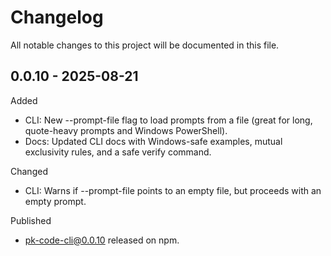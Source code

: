# Changelog

All notable changes to this project will be documented in this file.

## 0.0.10 - 2025-08-21

Added
- CLI: New --prompt-file flag to load prompts from a file (great for long, quote-heavy prompts and Windows PowerShell).
- Docs: Updated CLI docs with Windows-safe examples, mutual exclusivity rules, and a safe verify command.

Changed
- CLI: Warns if --prompt-file points to an empty file, but proceeds with an empty prompt.

Published
- pk-code-cli@0.0.10 released on npm.
